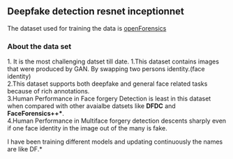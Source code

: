 ## Deepfake detection resnet inceptionnet

The dataset used for training the data is [openForensics](https://sites.google.com/view/ltnghia/research/openforensics)

### About the data set
<p>1. It is the most challenging datset till date.
1.This dataset contains images that were produced by GAN. By swapping two persons identity.(face identity)<br> 
2.This dataset supports both deepfake and general face related tasks because of rich annotations.<br>
3.Human Performance in Face forgery Detection is least in this dataset when compared with other avaialbe datsets like <strong>DFDC</strong> and <strong>FaceForensics++*</strong>.<br>
4.Human Performance in Multiface forgery detection descents sharply even if one face identity in the image out of the many is fake.<br></p>



I have been training different models and updating continuously the names are like DF.*

 
